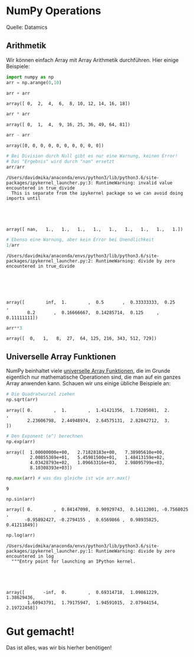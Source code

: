 # NumPy Operations

Quelle: Datamics

## Arithmetik

Wir können einfach Array mit Array Arithmetik durchführen. Hier einige Beispiele:


```python
import numpy as np
arr = np.arange(0,10)
```


```python
arr + arr
```




    array([ 0,  2,  4,  6,  8, 10, 12, 14, 16, 18])




```python
arr * arr
```




    array([ 0,  1,  4,  9, 16, 25, 36, 49, 64, 81])




```python
arr - arr
```




    array([0, 0, 0, 0, 0, 0, 0, 0, 0, 0])




```python
# Bei Division durch Null gibt es nur eine Warnung, keinen Error!
# Das "Ergebnis" wird durch "nan" ersetzt
arr/arr
```

    /Users/davidmika/anaconda/envs/python3/lib/python3.6/site-packages/ipykernel_launcher.py:3: RuntimeWarning: invalid value encountered in true_divide
      This is separate from the ipykernel package so we can avoid doing imports until





    array([ nan,   1.,   1.,   1.,   1.,   1.,   1.,   1.,   1.,   1.])




```python
# Ebenso eine Warnung, aber kein Error bei Unendlichkeit
1/arr
```

    /Users/davidmika/anaconda/envs/python3/lib/python3.6/site-packages/ipykernel_launcher.py:2: RuntimeWarning: divide by zero encountered in true_divide
      





    array([        inf,  1.        ,  0.5       ,  0.33333333,  0.25      ,
            0.2       ,  0.16666667,  0.14285714,  0.125     ,  0.11111111])




```python
arr**3
```




    array([  0,   1,   8,  27,  64, 125, 216, 343, 512, 729])



## Universelle Array Funktionen

NumPy beinhaltet viele [universelle Array Funktionen](http://docs.scipy.org/doc/numpy/reference/ufuncs.html), die im Grunde eigentlich nur mathematische Operationen sind, die man auf ein ganzes Array anwenden kann. Schauen wir uns einige  übliche Beispiele an:


```python
# Die Quadratwurzel ziehen
np.sqrt(arr)
```




    array([ 0.        ,  1.        ,  1.41421356,  1.73205081,  2.        ,
            2.23606798,  2.44948974,  2.64575131,  2.82842712,  3.        ])




```python
# Den Exponent (e^) berechnen
np.exp(arr)
```




    array([  1.00000000e+00,   2.71828183e+00,   7.38905610e+00,
             2.00855369e+01,   5.45981500e+01,   1.48413159e+02,
             4.03428793e+02,   1.09663316e+03,   2.98095799e+03,
             8.10308393e+03])




```python
np.max(arr) # was das gleiche ist wie arr.max()
```




    9




```python
np.sin(arr)
```




    array([ 0.        ,  0.84147098,  0.90929743,  0.14112001, -0.7568025 ,
           -0.95892427, -0.2794155 ,  0.6569866 ,  0.98935825,  0.41211849])




```python
np.log(arr)
```

    /Users/davidmika/anaconda/envs/python3/lib/python3.6/site-packages/ipykernel_launcher.py:1: RuntimeWarning: divide by zero encountered in log
      """Entry point for launching an IPython kernel.





    array([       -inf,  0.        ,  0.69314718,  1.09861229,  1.38629436,
            1.60943791,  1.79175947,  1.94591015,  2.07944154,  2.19722458])



# Gut gemacht!

Das ist alles, was wir bis hierher benötigen!
